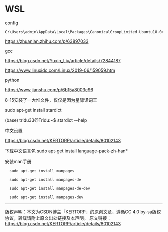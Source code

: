 # WSL

config


```
C:\Users\admin\AppData\Local\Packages\CanonicalGroupLimited.Ubuntu18.04onWindows_79rhkp1fndgsc\LocalState\rootfs\home\tridu33
```




https://zhuanlan.zhihu.com/p/63897033







gcc

https://blog.csdn.net/Yuxin_Liu/article/details/72844187





https://www.linuxidc.com/Linux/2019-06/159059.htm

python



https://www.jianshu.com/p/6b15a8003c96


8-15安装了一大堆文件，仅仅是因为星际译词王


 sudo apt-get install stardict


(base) tridu33@Tridu:~$ stardict --help



中文设置

https://blog.csdn.net/KERTORP/article/details/80102143



下载中文语言包      sudo apt-get install language-pack-zh-han*

安装man手册  

      sudo apt-get install manpages

      sudo apt-get install manpages-de

      sudo apt-get install manpages-de-dev

      sudo apt-get install manpages-dev
--------------------- 
版权声明：本文为CSDN博主「KERTORP」的原创文章，遵循CC 4.0 by-sa版权协议，转载请附上原文出处链接及本声明。
原文链接：https://blog.csdn.net/KERTORP/article/details/80102143


